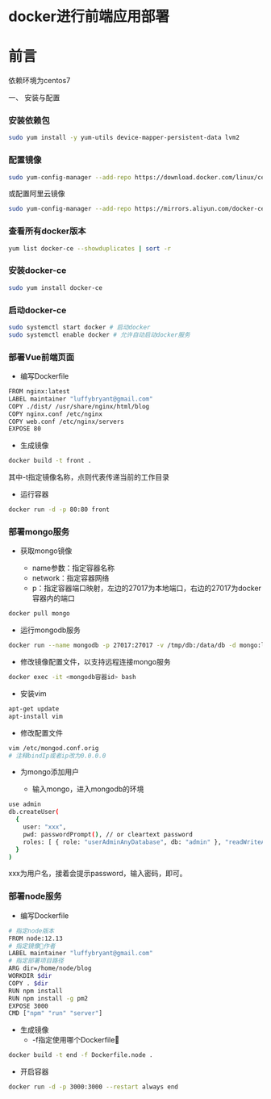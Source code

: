 # docker进行前端应用部署

# 前言

依赖环境为centos7

一、 安装与配置

### 安装依赖包

```sh
sudo yum install -y yum-utils device-mapper-persistent-data lvm2
```

### 配置镜像

```sh
sudo yum-config-manager --add-repo https://download.docker.com/linux/centos/docker-ce.repo
```

或配置阿里云镜像

```sh
sudo yum-config-manager --add-repo https://mirrors.aliyun.com/docker-ce/linux/centos/docker-ce.repo
```

### 查看所有docker版本

```sh
yum list docker-ce --showduplicates | sort -r
```

### 安装docker-ce

```sh
sudo yum install docker-ce
```

### 启动docker-ce

```sh
sudo systemctl start docker # 启动docker
sudo systemctl enable docker # 允许自动启动docker服务
```

### 部署Vue前端页面

- 编写Dockerfile

```sh
FROM nginx:latest
LABEL maintainer "luffybryant@gmail.com"
COPY ./dist/ /usr/share/nginx/html/blog
COPY nginx.conf /etc/nginx
COPY web.conf /etc/nginx/servers
EXPOSE 80
```

- 生成镜像

```sh
docker build -t front .
```

其中-t指定镜像名称，点则代表传递当前的工作目录

- 运行容器

```sh
docker run -d -p 80:80 front
```

### 部署mongo服务

- 获取mongo镜像

  - name参数：指定容器名称
  - network：指定容器网络
  - p：指定容器端口映射，左边的27017为本地端口，右边的27017为docker容器内的端口

```sh
docker pull mongo
```

- 运行mongodb服务

```sh
docker run --name mongodb -p 27017:27017 -v /tmp/db:/data/db -d mongo:latest
```

- 修改镜像配置文件，以支持远程连接mongo服务

```sh
docker exec -it <mongodb容器id> bash
```

- 安装vim

```sh
apt-get update
apt-install vim
```

- 修改配置文件

```sh
vim /etc/mongod.conf.orig
# 注释bindIp或者ip改为0.0.0.0
```

- 为mongo添加用户

  - 输入mongo，进入mongodb的环境

```sh
use admin
db.createUser(
  {
    user: "xxx",
    pwd: passwordPrompt(), // or cleartext password
    roles: [ { role: "userAdminAnyDatabase", db: "admin" }, "readWriteAnyDatabase" ]
  }
)
```

xxx为用户名，接着会提示password，输入密码，即可。

### 部署node服务

- 编写Dockerfile

```sh
# 指定node版本
FROM node:12.13
# 指定镜像作者
LABEL maintainer "luffybryant@gmail.com"
# 指定部署项目路径
ARG dir=/home/node/blog
WORKDIR $dir
COPY . $dir
RUN npm install
RUN npm install -g pm2
EXPOSE 3000
CMD ["npm" "run" "server"]
```

- 生成镜像
  - -f指定使用哪个Dockerfile

```sh
docker build -t end -f Dockerfile.node .
```

- 开启容器

```sh
docker run -d -p 3000:3000 --restart always end
```


